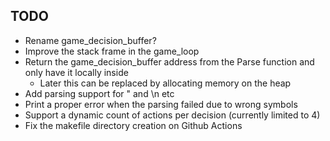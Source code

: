 ## TODO
- Rename game_decision_buffer?
- Improve the stack frame in the game_loop
- Return the game_decision_buffer address from the Parse function and only have it locally inside
    - Later this can be replaced by allocating memory on the heap
- Add parsing support for \" and \n etc
- Print a proper error when the parsing failed due to wrong symbols
- Support a dynamic count of actions per decision (currently limited to 4)
- Fix the makefile directory creation on Github Actions